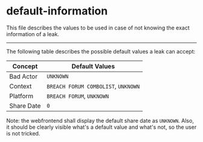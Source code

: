 # default-information

This file describes the values to be used in case of not knowing the exact information of a leak.

---

The following table describes the possible default values a leak can accept:

|Concept|Default Values|
|-------|--------------|
|Bad Actor|`UNKNOWN`|
|Context|`BREACH FORUM COMBOLIST`, `UNKNOWN`|
|Platform|`BREACH FORUM`, `UNKNOWN`|
|Share Date|`0`|

Note: the webfrontend shall display the default share date as `UNKNOWN`. Also, it should be clearly visible what's a default value and what's not, so the user is not tricked.